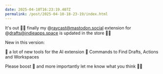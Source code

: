```yaml
---
date: 2025-04-10T16:23:19.407Z
permalink: /post/2025-04-10-18-23-19/index.html
---
```


It's out 🙌🏽 finally my @raycast@mastodon.social extension for @drafts@indieapps.space is updated in the store 👌🏼

New in this version:

🤖 a lot of new tools for the AI extension
🔎 Commands to Find Drafts, Actions and Workspaces

Please boost 🚀 and more importantly let me know what you think 🙌🏽